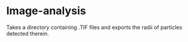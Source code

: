 # Image-analysis
Takes a directory containing .TIF files and exports the radii of particles detected therein.
